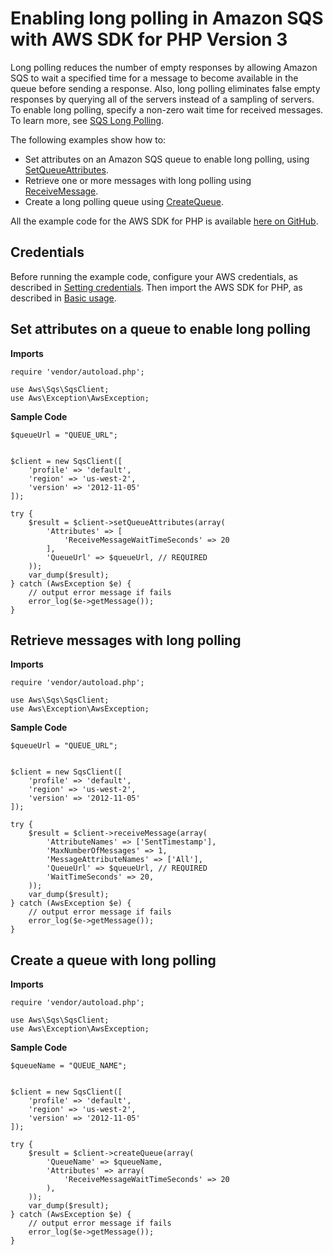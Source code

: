 # Enabling long polling in Amazon SQS with AWS SDK for PHP Version 3<a name="sqs-examples-enable-long-polling"></a>

Long polling reduces the number of empty responses by allowing Amazon SQS to wait a specified time for a message to become available in the queue before sending a response\. Also, long polling eliminates false empty responses by querying all of the servers instead of a sampling of servers\. To enable long polling, specify a non\-zero wait time for received messages\. To learn more, see [SQS Long Polling](https://docs.aws.amazon.com/AWSSimpleQueueService/latest/SQSDeveloperGuide/sqs-long-polling.html)\.

The following examples show how to:
+ Set attributes on an Amazon SQS queue to enable long polling, using [SetQueueAttributes](https://docs.aws.amazon.com/aws-sdk-php/v3/api/api-sqs-2012-11-05.html#setqueueattributes)\.
+ Retrieve one or more messages with long polling using [ReceiveMessage](https://docs.aws.amazon.com/aws-sdk-php/v3/api/api-sqs-2012-11-05.html#receivemessage)\.
+ Create a long polling queue using [CreateQueue](https://docs.aws.amazon.com/aws-sdk-php/v3/api/api-sqs-2012-11-05.html#createqueue)\.

All the example code for the AWS SDK for PHP is available [here on GitHub](https://github.com/awsdocs/aws-doc-sdk-examples/tree/main/php/example_code)\.

## Credentials<a name="credentials"></a>

Before running the example code, configure your AWS credentials, as described in [Setting credentials](guide_credentials.md)\. Then import the AWS SDK for PHP, as described in [Basic usage](getting-started_basic-usage.md)\.

## Set attributes on a queue to enable long polling<a name="set-attributes-on-a-queue-to-enable-long-polling"></a>

 **Imports** 

```
require 'vendor/autoload.php';

use Aws\Sqs\SqsClient; 
use Aws\Exception\AwsException;
```

 **Sample Code** 

```
$queueUrl = "QUEUE_URL";
 

$client = new SqsClient([
    'profile' => 'default',
    'region' => 'us-west-2',
    'version' => '2012-11-05'
]);

try {
    $result = $client->setQueueAttributes(array(
        'Attributes' => [
            'ReceiveMessageWaitTimeSeconds' => 20
        ],
        'QueueUrl' => $queueUrl, // REQUIRED
    ));
    var_dump($result);
} catch (AwsException $e) {
    // output error message if fails
    error_log($e->getMessage());
}
```

## Retrieve messages with long polling<a name="retrieve-messages-with-long-polling"></a>

 **Imports** 

```
require 'vendor/autoload.php';

use Aws\Sqs\SqsClient; 
use Aws\Exception\AwsException;
```

 **Sample Code** 

```
$queueUrl = "QUEUE_URL";
 

$client = new SqsClient([
    'profile' => 'default',
    'region' => 'us-west-2',
    'version' => '2012-11-05'
]);

try {
    $result = $client->receiveMessage(array(
        'AttributeNames' => ['SentTimestamp'],
        'MaxNumberOfMessages' => 1,
        'MessageAttributeNames' => ['All'],
        'QueueUrl' => $queueUrl, // REQUIRED
        'WaitTimeSeconds' => 20,
    ));
    var_dump($result);
} catch (AwsException $e) {
    // output error message if fails
    error_log($e->getMessage());
}
```

## Create a queue with long polling<a name="create-a-queue-with-long-polling"></a>

 **Imports** 

```
require 'vendor/autoload.php';

use Aws\Sqs\SqsClient; 
use Aws\Exception\AwsException;
```

 **Sample Code** 

```
$queueName = "QUEUE_NAME";
 

$client = new SqsClient([
    'profile' => 'default',
    'region' => 'us-west-2',
    'version' => '2012-11-05'
]);

try {
    $result = $client->createQueue(array(
        'QueueName' => $queueName,
        'Attributes' => array(
            'ReceiveMessageWaitTimeSeconds' => 20
        ),
    ));
    var_dump($result);
} catch (AwsException $e) {
    // output error message if fails
    error_log($e->getMessage());
}
```